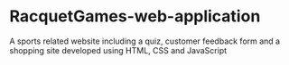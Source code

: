# RacquetGames-web-application
A sports related website including a quiz, customer feedback form and a shopping site developed using HTML, CSS and JavaScript
